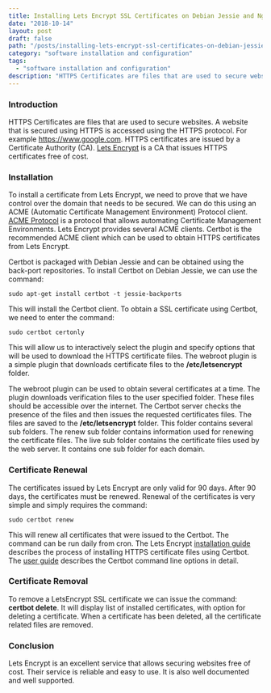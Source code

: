 ```yaml
---
title: Installing Lets Encrypt SSL Certificates on Debian Jessie and Nginx
date: "2018-10-14"
layout: post
draft: false
path: "/posts/installing-lets-encrypt-ssl-certificates-on-debian-jessie-and-nginx"
category: "software installation and configuration"
tags:
  - "software installation and configuration"
description: "HTTPS Certificates are files that are used to secure websites. A website that is secured using HTTPS is accessed using the HTTPS protocol. For example https://www.google.com. HTTPS certificates are issued by a Certificate Authority (CA). Lets Encrypt is a CA that issues HTTPS certificates free of cost."
---
```


### Introduction
HTTPS Certificates are files that are used to secure websites. A website that is secured using HTTPS is accessed using the HTTPS protocol. For example https://www.google.com. HTTPS certificates are issued by a Certificate Authority (CA). [Lets Encrypt](https://letsencrypt.org/getting-started/) is a CA that issues HTTPS certificates free of cost.

### Installation
To install a certificate from Lets Encrypt, we need to prove that we have control over the domain that needs to be secured. We can do this using an ACME (Automatic Certificate Management Environment) Protocol client. [ACME Protocol](https://ietf-wg-acme.github.io/acme/draft-ietf-acme-acme.html) is a protocol that allows automating Certificate Management Environments. Lets Encrypt provides several ACME clients. Certbot is the recommended ACME client which can be used to obtain HTTPS certificates from Lets Encrypt.

Certbot is packaged with Debian Jessie and can be obtained using the back-port repositories. To install Certbot on Debian Jessie, we can use the command:

```
sudo apt-get install certbot -t jessie-backports
```

This will install the Certbot client. To obtain a SSL certificate using Certbot, we need to enter the command:

```
sudo certbot certonly
```

This will allow us to interactively select the plugin and specify options that will be used to download the HTTPS certificate files. The webroot plugin is a simple plugin that downloads certificate files to the **/etc/letsencrypt** folder.

The webroot plugin can be used to obtain several certificates at a time. The plugin downloads verification files to the user specified folder. These files should be accessible over the internet. The Certbot server checks the presence of the files and then issues the requested certificates files. The files are saved to the **/etc/letsencrypt** folder. This folder contains several sub folders. The renew sub folder contains information used for renewing the certificate files. The live sub folder contains the certificate files used by the web server. It contains one sub folder for each domain.

### Certificate Renewal
The certificates issued by Lets Encrypt are only valid for 90 days. After 90 days, the certificates must be renewed. Renewal of the certificates is very simple and simply requires the command:

```
sudo certbot renew
```

This will renew all certificates that were issued to the Certbot. The command can be run daily from cron. The Lets Encrypt [installation guide](https://certbot.eff.org/#debianjessie-nginx) describes the process of installing HTTPS certificate files using Certbot. The [user guide](https://certbot.eff.org/docs/using.html#) describes the Certbot command line options in detail.

### Certificate Removal
To remove a LetsEncrypt SSL certificate we can issue the command: **certbot delete**. It will display list of installed certificates, with option for deleting a certificate. When a certificate has been deleted, all the certificate related files are removed.

### Conclusion
Lets Encrypt is an excellent service that allows securing websites free of cost. Their service is reliable and easy to use. It is also well documented and well supported.
